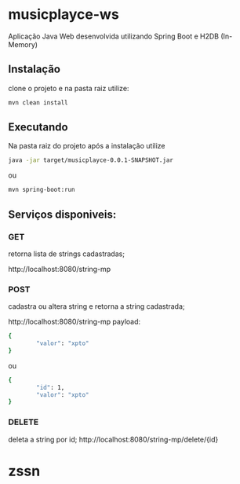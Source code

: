 # musicplayce-ws

Aplicação Java Web desenvolvida utilizando Spring Boot e H2DB (In-Memory)


## Instalação
clone o projeto e na pasta raiz utilize:

```bash
mvn clean install
```

## Executando

Na pasta raiz do projeto após a instalação utilize

```bash
java -jar target/musicplayce-0.0.1-SNAPSHOT.jar
```
ou
```bash
mvn spring-boot:run
```

## Serviços disponiveis:
### GET
retorna lista de strings cadastradas;

http://localhost:8080/string-mp

### POST
cadastra ou altera string e retorna a string cadastrada;

http://localhost:8080/string-mp
payload:
```bash
{
        "valor": "xpto"
}
```
ou
```bash
{
        "id": 1,
        "valor": "xpto"
}
```

### DELETE
deleta a string por id;
http://localhost:8080/string-mp/delete/{id}
# zssn
